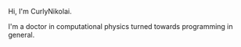 Hi, I'm CurlyNikolai.

I'm a doctor in computational physics turned towards programming in general.

<!---
CurlyNikolai/CurlyNikolai is a ✨ special ✨ repository because its `README.md` (this file) appears on your GitHub profile.
You can click the Preview link to take a look at your changes.
--->
